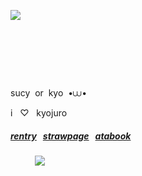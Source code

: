 <p align="right">
‎ 
 ‎ 
 ‎ 
 
<img align="left" src="https://i.imgur.com/HKAc2g8.png">

 ‎‎ ‎‎ 
<p>  ‎ ‎ ‎ ‎ ‎ ‎ ‎ ‎ ‎ ‎ ‎ ‎ ‎ ‎ ‎ ‎ ‎ ‎ ‎ ‎ ‎ ‎ ‎ ‎ ‎ ‎  ‎ ‎ ‎ ‎ ‎ ‎ ‎ ‎ ‎ ‎ ‎ ‎ ‎ ‎ ‎ ‎ </p>  ‎ ‎ ‎ ‎ ‎ ‎ ‎ ‎ ‎ ‎ ‎ ‎ ‎ ‎ ‎ ‎ ‎ ‎ ‎ ‎ ‎ ‎ ‎ ‎ ‎ ‎  ‎ ‎ ‎ ‎ ‎ ‎ ‎ ‎ ‎ ‎ ‎ ‎ ‎ ‎ ‎ ‎ ‎ ‎ ‎ ‎ ‎ ‎ ‎ ‎ ‎ ‎ ‎ ‎ ‎ ‎ ‎ ‎ ‎ ‎ ‎ ‎ ‎ ‎ ‎ ‎ ‎ ‎ ‎ ‎ ‎ ‎ ‎ ‎ ‎ ‎ 


</p>sucy ‎‎ or ‎‎ kyo ‎‎ •⩊• </p>
i ‎‎ ‎‎ ♡ ‎‎ ‎‎ kyojuro

##### [rentry](https://rentry.co/kyojuro-rengoku) ‎‎ ‎‎ [strawpage](https://kyojurodraws.straw.page/) ‎‎ ‎‎ [atabook](https://kyostro.atabook.org/)
<div align="left">
 ‎ ‎ ‎ ‎ ‎ ‎ ‎ ‎ ‎ ‎ <img src="https://komarev.com/ghpvc/?username=kyostro&label=>ᴗ<&color=be2820" />
